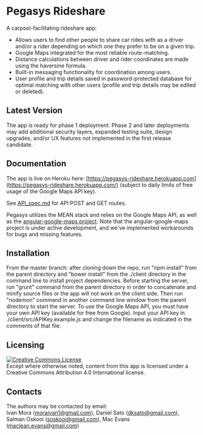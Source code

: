 # Pegasys Rideshare

A carpool-facilitating rideshare app:

* Allows users to find other people to share car rides with as a driver and/or a rider depending on which one they prefer to be on a given trip.
* Google Maps integrated for the most reliable route-matching.
* Distance calculations between driver and rider coordinates are made using the haversine formula. 
* Built-in messaging functionality for coordination among users.
* User profile and trip details saved in password-protected database for optimal matching with other users (profile and trip details may be edited or deleted).

## Latest Version

The app is ready for phase 1 deployment. Phase 2 and later deployments may add additional security layers, expanded testing suite, design upgrades, and/or UX features not implemented in the first release candidate.

## Documentation

The app is live on Heroku here: [https://pegasys-rideshare.herokuapp.com](https://pegasys-rideshare.herokuapp.com/) (subject to daily limits of free usage of the Google Maps API key).

See [API_spec.md](https://github.com/pegasys-rideshare/pegasys/blob/master/API_spec.md) for API POST and GET routes.

Pegasys utilizes the MEAN stack and relies on the Google Maps API, as well as the [angular-google-maps project](https://angular-ui.github.io/angular-google-maps/#!/). Note that the angular-google-maps project is under active development, and we've implemented workarounds for bugs and missing features.

## Installation

From the master branch: after cloning down the repo, run "npm install" from the parent directory and "bower install" from the ./client directory in the command line to install project dependencies. Before starting the server, run "grunt" command from the parent directory in order to concatenate and minify source files or the app will not work on the client side. Then run "nodemon" command in another command line window from the parent directory to start the server. To use the Google Maps API, you must have your own API key (available for free from Google). Input your API key in ./client/src/APIKey.example.js and change the filename as indicated in the comments of that file.

## Licensing

<a rel="license" href="http://creativecommons.org/licenses/by-nc-sa/4.0/"><img alt="Creative Commons License" style="border-width:0" src="https://i.creativecommons.org/l/by-nc-sa/4.0/88x31.png" /></a></br>Except where otherwise noted, content from this app is licensed under a Creative Commons Attribution 4.0 International license.

## Contacts

The authors may be contacted by email:</br>
Ivan Mora ([moraivan1@gmail.com](mailto:moraivan1@gmail.com)), Daniel Sato ([dksato@gmail.com](mailto:dksato@gmail.com)), Salman Oskooi ([soskooi@gmail.com](mailto:soskooi@gmail.com)), Mac Evans ([maclean.evans@gmail.com](mailto:maclean.evans@gmail.com))
